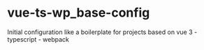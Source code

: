 # vue-ts-wp_base-config
Initial configuration like a boilerplate for projects based on vue 3 - typescript - webpack
